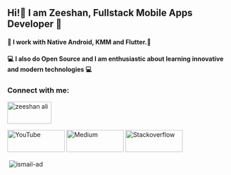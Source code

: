 <h2><b>Hi!👋 I am Zeeshan, Fullstack Mobile Apps Developer 📲</b></h2>

<h4>📱 I work with Native Android, KMM and Flutter.📱 </h4>
<h4>💻 I also do Open Source and I am enthusiastic about learning innovative and modern technologies 💻 </h4>


<h3 align="left">Connect with me:</h3>
<p align="left">


<p align="center">
	
<!--   <a href="https://dev-scion.tech" target="_blank"><img src="https://raw.githubusercontent.com/zeeshanali-k/zeeshanali-k/master/assets/website.png" height="50" width="130" alt="Website"></a> -->
<a href="https://www.linkedin.com/in/devscion/" target="blank"><img src="https://raw.githubusercontent.com/rahuldkjain/github-profile-readme-generator/master/src/images/icons/Social/linked-in-alt.svg" alt="zeeshan ali" height="50" width="100" /></a>

<a href="https://www.youtube.com/@devscion" target="_blank"><img src="https://raw.githubusercontent.com/zeeshanali-k/zeeshanali-k/master/assets/youtube.png" height="50" width="130" alt="YouTube"></a>
  <a href="https://zeeshan-ali.medium.com" target="_blank"><img src="https://raw.githubusercontent.com/zeeshanali-k/zeeshanali-k/master/assets/medium.png" height="50" width="130" alt="Medium"></a>
  <a href="https://stackoverflow.com/users/12803398/zeeshan-ali" target="_blank"><img src="https://raw.githubusercontent.com/zeeshanali-k/zeeshanali-k/master/assets/Screenshot 2023-09-05 at 3.31.24 PM.png" height="50" width="130" alt="Stackoverflow"></a>


  
	
</p>



<p>&nbsp;<img align="center" src="https://github-readme-stats.vercel.app/api?username=zeeshanali-k&show_icons=true&locale=en" alt="ismail-ad" /></p>

